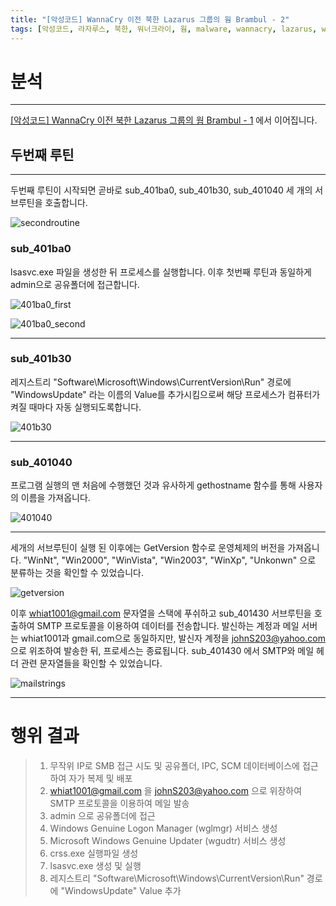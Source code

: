 ```yaml
---
title: "[악성코드] WannaCry 이전 북한 Lazarus 그룹의 웜 Brambul - 2"
tags: [악성코드, 라자루스, 북한, 워너크라이, 웜, malware, wannacry, lazarus, worm, north korea, korean]
---
```



# 분석
---

[[악성코드] WannaCry 이전 북한 Lazarus 그룹의 웜 Brambul - 1](https://metaswan.github.io/posts/%EC%95%85%EC%84%B1%EC%BD%94%EB%93%9C-WannaCry-%EC%9D%B4%EC%A0%84-%EB%B6%81%ED%95%9C-Lazarus-%EA%B7%B8%EB%A3%B9%EC%9D%98-%EC%9B%9C-Brambul-1) 에서 이어집니다.

## 두번째 루틴
---

두번째 루틴이 시작되면 곧바로 sub_401ba0, sub_401b30, sub_401040 세 개의 서브루틴을 호출합니다.

![secondroutine](https://i.imgur.com/YHZW75Y.png)

### sub_401ba0 
lsasvc.exe 파일을 생성한 뒤 프로세스를 실행합니다.
이후 첫번째 루틴과 동일하게 admin으로 공유폴더에 접근합니다.

![401ba0_first](https://i.imgur.com/XqDL9Nk.png)

![401ba0_second](https://i.imgur.com/wuRTvDI.png)

---

### sub_401b30 
레지스트리 "Software\Microsoft\Windows\CurrentVersion\Run" 경로에 "WindowsUpdate" 라는 이름의 Value를 추가시킴으로써 해당 프로세스가 컴퓨터가 켜질 때마다 자동 실행되도록합니다.

![401b30](https://i.imgur.com/ps1yBs7.png)

---

### sub_401040 
프로그램 실행의 맨 처음에 수행했던 것과 유사하게 gethostname 함수를 통해 사용자의 이름을 가져옵니다.

![401040](https://i.imgur.com/AdreJ8I.png)

---

세개의 서브루틴이 실행 된 이후에는 GetVersion 함수로 운영체제의 버전을 가져옵니다.
"WinNt", "Win2000", "WinVista", "Win2003", "WinXp", "Unkonwn" 으로 분류하는 것을 확인할 수 있었습니다.

![getversion](https://i.imgur.com/tf9xlZV.png)

이후 whiat1001@gmail.com 문자열을 스택에 푸쉬하고 sub_401430 서브루틴을 호출하여 SMTP 프로토콜을 이용하여 데이터를 전송합니다. 발신하는 계정과 메일 서버는 whiat1001과 gmail.com으로 동일하지만, 발신자 계정을 johnS203@yahoo.com 으로 위조하여 발송한 뒤, 프로세스는 종료됩니다. sub_401430 에서 SMTP와 메일 헤더 관련 문자열들을 확인할 수 있었습니다.

![mailstrings](https://i.imgur.com/8i8Zlp5.png)

---

# 행위 결과

>1. 무작위 IP로 SMB 접근 시도 및 공유폴더, IPC, SCM 데이터베이스에 접근하여 자가 복제 및 배포
>2. whiat1001@gmail.com 을 johnS203@yahoo.com 으로 위장하여 SMTP 프로토콜을 이용하여 메일 발송
>3. admin 으로 공유폴더에 접근
>4. Windows Genuine Logon Manager (wglmgr) 서비스 생성
>5. Microsoft Windows Genuine Updater (wgudtr) 서비스 생성
>6. crss.exe 실행파일 생성
>7. lsasvc.exe 생성 및 실행
>8. 레지스트리 "Software\Microsoft\Windows\CurrentVersion\Run" 경로에 "WindowsUpdate" Value 추가

